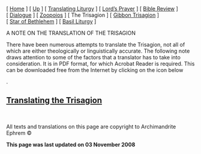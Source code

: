 \[ [Home](index.md) \] \[ [Up](obiter_scripta.md) \] \[ [Translating Liturgy](translating_liturgy.md) \] \[ [Lord’s Prayer](lord%27s_prayer.md) \] \[ [Bible Review](bible_review.md) \] \[ [Dialogue](dialogue.md) \] \[ [Zoopoios](zoopoios.md) \] \[ The Trisagion \] \[ [Gibbon Trisagion](gibbon_trisagion.md) \] \[ [Star of Bethlehem](Star%20of%20Bethlehem.md) \] \[ [Basil Liturgy](basil_liturgy.md) \]

A NOTE ON THE TRANSLATION OF THE TRISAGION

There have been numerous attempts to translate the Trisagion, not all of which are either theologically or linguistically accurate. The following note draws attention to some of the factors that a translator has to take into consideration. It is in PDF format, for which Acrobat Reader is required. This can be downloaded free from the Internet by clicking on the icon below

.

[Translating the Trisagion](THE%20TRISAGION02.pdf)
--------------------------------------------------

 

All texts and translations on this page are copyright to
Archimandrite Ephrem ©

**This page was last updated on 03 November 2008**
